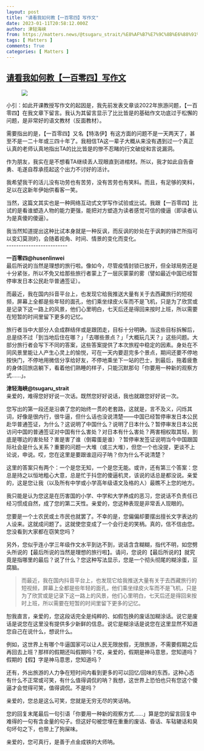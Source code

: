 ```yaml
---
layout: post
title: "请看我如何教【一百零四】写作文"
date: 2023-01-11T20:58:12.000Z
author: 津轻海峡
from: https://matters.news/@tsugaru_strait/%E8%AF%B7%E7%9C%8B%E6%88%91%E5%A6%82%E4%BD%95%E6%95%99-%E4%B8%80%E7%99%BE%E9%9B%B6%E5%9B%9B-%E5%86%99%E4%BD%9C%E6%96%87-bafybeic7ab3pw6dmjjdp7tt4s7ydiuggnpyka6doljeybjqfrc5g2lsa5y
tags: [ Matters ]
comments: True
categories: [ Matters ]
---
```

<!--1673470692000-->
[请看我如何教【一百零四】写作文](https://matters.news/@tsugaru_strait/%E8%AF%B7%E7%9C%8B%E6%88%91%E5%A6%82%E4%BD%95%E6%95%99-%E4%B8%80%E7%99%BE%E9%9B%B6%E5%9B%9B-%E5%86%99%E4%BD%9C%E6%96%87-bafybeic7ab3pw6dmjjdp7tt4s7ydiuggnpyka6doljeybjqfrc5g2lsa5y)
------

<div>
<figure class="image"><img src="https://assets.matters.news/embed/697e74f8-55ac-4add-b21b-31bd81e3cbeb.jpeg" data-asset-id="697e74f8-55ac-4add-b21b-31bd81e3cbeb" referrerpolicy="no-referrer"><figcaption><span></span></figcaption></figure><p>小引：如此开课教授写作文的起因是，我先前发表文章谈2022年旅游问题，【一百零四】在我文章下留言。我认为其留言显示了比比皆是的基础作文功底过于松懈的问题，是非常好的语文教材（反面教材）。</p><p>需要指出的是，【一百零四】又名【特洛伊】有这方面的问题不是一天两天了，甚至不是一二十年或三四十年了。我相信TA这一辈子大概从来没有遇到过一个真正认真的老师认真地指出TA的比比皆是的惨不忍睹的行文破绽和言说漏洞。</p><p>作为朋友，我实在是不想看TA继续丢人现眼直到进棺材。所以，我才如此自告奋勇、毛遂自荐承揽起这个出力不讨好的活计。</p><p>我希望我干的活儿没有功劳也有苦劳，没有苦劳也有笑料。而且，有足够的笑料，足以在这新年伊始供看客一笑。</p><p>当然，这篇文其实也是一种网络互动式文学写作试验或比试。我跟【一百零四】比试的是看谁塑造人物的能力更强，能把对方塑造为读者感觉可信的傻逼（即读者认为是真傻的傻逼）。</p><p>我当然知道提出这种比试本身就是一种反讽，而反讽的妙处在于讽刺的锋芒所指可以变幻莫测的，会随着视角、时间、情景的变化而变化。<br class="smart">-------------------------<br class="smart"></p><p><strong>一百零四@husenlinwei</strong><br class="smart">最后所说的当然是理想的旅行啦。像如今，尽管疫情封锁已放开，但全球局势还是十分紧张，所以不免又给那些旅行者蒙上了一层灰蒙蒙的雾（譬如最近中国已经暂停审发日本公民赴华普通签证）。</p><p>而最近，我在国内抖音平台上，也发现它给我推送大量有关于去西藏旅行的短视频，屏幕上全都是些年轻的面孔，他们乘坐绿皮火车而不是飞机，只是为了欣赏或是记录下这一路上的风景，他们心里明白，七天后还是得回来按时上班，所以需要在短暂的时间里留下更多的记忆。</p><p>旅行者当中大部分人会成群结伴或是跟团走，目标十分明确，当这些目标拆解后，总是绕不过「到当地后住在哪？」「去哪些景点？」「大概玩几天？」这些问题。大部分旅行者会写下不同的答案，这些答案提供了本次旅程中稳定的因素。身处在不同风景里能让人产生心灵上的愉悦，可在一天内要逛完多个景点，期间还要不停地按快门，不停地用微信分享给好友，不停地乘坐下一站的巴士，到最后，拖着疲惫的身体回旅店躺下，看着他们熟睡的样子，只能沉默那句「你要用一种新的观察方式……」。</p><p><strong>津轻海峡@tsugaru_strait</strong><br class="smart">亲爱的，难得您好好说一次话。既然您好好说话，我也就跟您好好说一次。</p><p>您写出的第一段还是沿袭了您的始终一贯的老套路，这就是，言不及义，闪烁其词，好像是很内行，很牛逼，但什么话也没说清楚——中国已经暂停审发日本公民赴华普通签证，为什么？这说明了中国什么？说明了日本什么？暂停审发日本公民访问中国的普通签证对中国有什么害处？对日本有什么害处？两害相权取其轻，到底是哪边的害处轻？害是害了谁（倒霉蛋是谁）？暂停审发签证说明当今中国跟国际社会是什么关系？重要的问题一大堆（或三大堆），但您一个也没提，更谈不上论说，申说。哎，您在这里是要跟谁逗闷子呐？你为什么不说清楚？</p><p>这里的答案只有两个：一个是您无知，一个是您无能。或许，还有第三个答案：您总是持之以恒地粗心大意，总是忙于抖您的傻逼机灵，该说的话总是都没说。亲爱的，这是您让我（以及所有中学或小学高年级语文及格的人）最瞧不上您的地方。</p><p>我只能是认为您这是在历害国的小学、中学和大学养成的恶习，您说话不负责任已经习惯成自然，成了您的第二天性。亲爱的，您这种表现是非常丢人现眼的。</p><p>您要是一个土农民或土市民也就罢了。不幸的是，您偏偏却要摆出擅长文字表达的人设来。这就成问题了。这就使您变成了一个会行走的笑柄。真的，信不信由您。您没看到大家都在窃笑您吗？</p><p>另外，您似乎连小学三年级作文水平到达不到，说话含含糊糊，指代不明，如您劈头所说的【最后所说的当然是理想的旅行啦】。请问，您说的【最后所说的】就究竟是指哪里的最后？说了什么？您这种写法显示，您是一个彻头彻尾的糊涂蛋，豆腐脑。</p><blockquote>而最近，我在国内抖音平台上，也发现它给我推送大量有关于去西藏旅行的短视频，屏幕上全都是些年轻的面孔，他们乘坐绿皮火车而不是飞机，只是为了欣赏或是记录下这一路上的风景，他们心里明白，七天后还是得回来按时上班，所以需要在短暂的时间里留下更多的记忆。</blockquote><p>恕我直言，亲爱的，您这段话完全是纯粹的、如假包换的废话加糊涂话。说它是废话是说您在这里没有提供多少新鲜的信息。说它是糊涂话是说您在这里显然不知道您自己在说什么，想说什么。</p><p>例如，这世界上有哪个牛逼国家可以让人民无限放假，无限旅游，不需要假期之后再回去上班？那样的假期还叫假期吗？哎，亲爱的，假期是神马意思，您知道吗？假期的【假】字是神马意思，您知道吗？</p><p>还有，外出旅游的人力争在短时间内看到更多的可以回忆/回味的东西，这种心态有什么不正常或可笑，有什么值得调侃的呐？我想，这世界上恐怕也只有您这个傻逼才会觉得可笑，值得调侃。不是吗？</p><p>亲爱的，您总是这么可笑，您就是无穷无尽的笑话呐。</p><p>您的回复末尾最后一句引语「你要用一种新的观察方式……」算是您的留言回复中难得的一句有含金量的句子。但这好句被您埋在重重的废话、昏话、车轱辘话和臭句坏句之下，也带上了狗屎味。</p><p>亲爱的，您可真行，是善于点金成铁的大师呐。</p>
</div>
